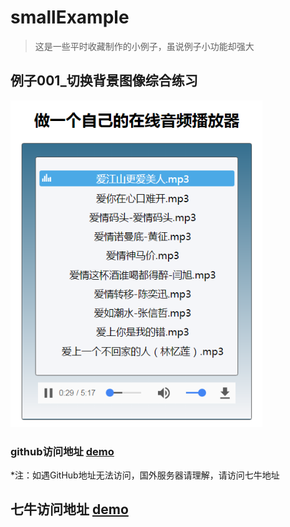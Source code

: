 # smallExample

>这是一些平时收藏制作的小例子，虽说例子小功能却强大

<h2>例子001_切换背景图像综合练习</h2>
<img src="https://github.com/fuyanbing/fuyanbing.github.io/blob/master/%E4%BE%8B%E5%AD%90_player%E6%92%AD%E6%94%BE%E5%99%A8/music01.png" alt="首页" style="width:80% !important;">

### github访问地址 [demo](http://htmlpreview.github.io/?https://github.com/fuyanbing/fuyanbing.github.io/blob/master/%E4%BE%8B%E5%AD%90_player%E6%92%AD%E6%94%BE%E5%99%A8/player.html)

*注：如遇GitHub地址无法访问，国外服务器请理解，请访问七牛地址

## 七牛访问地址 [demo](http://ogd8du8tr.bkt.clouddn.com/player/player.html)
